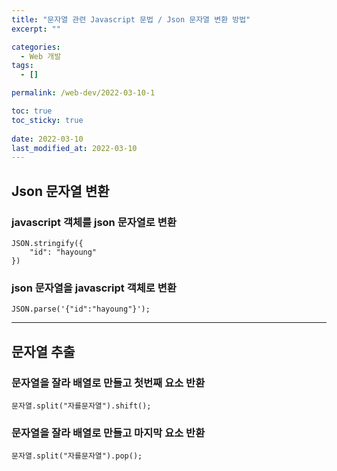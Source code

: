 ```yaml
---
title: "문자열 관련 Javascript 문법 / Json 문자열 변환 방법"
excerpt: ""

categories:
  - Web 개발
tags:
  - []

permalink: /web-dev/2022-03-10-1

toc: true
toc_sticky: true
 
date: 2022-03-10
last_modified_at: 2022-03-10
---
```


## Json 문자열 변환

### javascript 객체를 json 문자열로 변환
```
JSON.stringify({
    "id": "hayoung"
})
```

### json 문자열을 javascript 객체로 변환
```
JSON.parse('{"id":"hayoung"}');
```

---

## 문자열 추출

### 문자열을 잘라 배열로 만들고 첫번째 요소 반환
```
문자열.split("자를문자열").shift();
```

### 문자열을 잘라 배열로 만들고 마지막 요소 반환
```
문자열.split("자를문자열").pop();
```